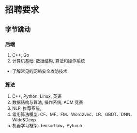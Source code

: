 # 招聘要求

## 字节跳动

### 后端

1. C++, Go
2. 计算机基础: 数据结构, 算法和操作系统

* 了解常见的网络安全攻防技术



### 算法

1. C++, Python, Linux, 英语
2. 数据结构与算法, 操作系统, ACM 竞赛
3. NLP, 推荐系统, 
4. 常用算法模型: CF、MF、FM、Word2vec、LR、GBDT、DNN、Wide&Deep
5. 机器学习框架: Tensorflow，Pytorch